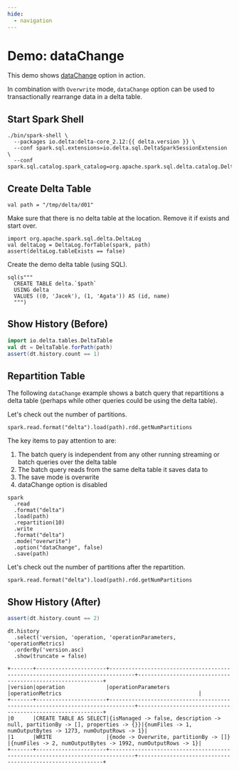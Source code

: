 ```yaml
---
hide:
  - navigation
---
```


# Demo: dataChange

This demo shows [dataChange](../delta/options.md#dataChange) option in action.

In combination with `Overwrite` mode, `dataChange` option can be used to transactionally rearrange data in a delta table.

## Start Spark Shell

```text
./bin/spark-shell \
  --packages io.delta:delta-core_2.12:{{ delta.version }} \
  --conf spark.sql.extensions=io.delta.sql.DeltaSparkSessionExtension \
  --conf spark.sql.catalog.spark_catalog=org.apache.spark.sql.delta.catalog.DeltaCatalog
```

## Create Delta Table

```text
val path = "/tmp/delta/d01"
```

Make sure that there is no delta table at the location. Remove it if exists and start over.

```text
import org.apache.spark.sql.delta.DeltaLog
val deltaLog = DeltaLog.forTable(spark, path)
assert(deltaLog.tableExists == false)
```

Create the demo delta table (using SQL).

```text
sql(s"""
  CREATE TABLE delta.`$path`
  USING delta
  VALUES ((0, 'Jacek'), (1, 'Agata')) AS (id, name)
  """)
```

## Show History (Before)

``` scala
import io.delta.tables.DeltaTable
val dt = DeltaTable.forPath(path)
assert(dt.history.count == 1)
```

## Repartition Table

The following `dataChange` example shows a batch query that repartitions a delta table (perhaps while other queries could be using the delta table).

Let's check out the number of partitions.

```text
spark.read.format("delta").load(path).rdd.getNumPartitions
```

The key items to pay attention to are:

1. The batch query is independent from any other running streaming or batch queries over the delta table
1. The batch query reads from the same delta table it saves data to
1. The save mode is overwrite
1. dataChange option is disabled

```text
spark
  .read
  .format("delta")
  .load(path)
  .repartition(10)
  .write
  .format("delta")
  .mode("overwrite")
  .option("dataChange", false)
  .save(path)
```

Let's check out the number of partitions after the repartition.

```text
spark.read.format("delta").load(path).rdd.getNumPartitions
```

## Show History (After)

```scala
assert(dt.history.count == 2)
```

```text
dt.history
  .select('version, 'operation, 'operationParameters, 'operationMetrics)
  .orderBy('version.asc)
  .show(truncate = false)
```

```text
+-------+----------------------+------------------------------------------------------------------------------+-----------------------------------------------------------+
|version|operation             |operationParameters                                                           |operationMetrics                                           |
+-------+----------------------+------------------------------------------------------------------------------+-----------------------------------------------------------+
|0      |CREATE TABLE AS SELECT|{isManaged -> false, description -> null, partitionBy -> [], properties -> {}}|{numFiles -> 1, numOutputBytes -> 1273, numOutputRows -> 1}|
|1      |WRITE                 |{mode -> Overwrite, partitionBy -> []}                                        |{numFiles -> 2, numOutputBytes -> 1992, numOutputRows -> 1}|
+-------+----------------------+------------------------------------------------------------------------------+-----------------------------------------------------------+
```
